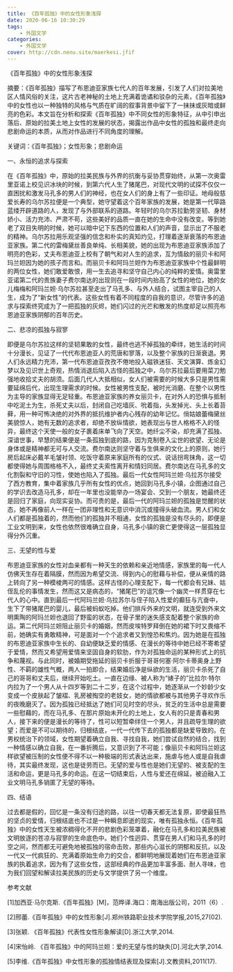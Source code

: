 ```yaml
---
title: 《百年孤独》中的女性形象浅探
date: 2020-06-16 10:30:29
tags: 
    - 外国文学
categories:
    - 外国文学
cover: http://cdn.nenu.site/maerkesi.jfif
---
```


《百年孤独》中的女性形象浅探

摘要：《百年孤独》描写了布恩迪亚家族七代人的百年发展，引发了人们对拉美地区人情风俗的关注，这片古老神秘的土地上充满着诡谲和驳杂的元素，《百年孤独》中的女性也以一种独特的风格与气质在旷阔的叙事背景中留下了一抹抹或灰暗或鲜亮的色彩。本文旨在分析和探索《百年孤独》中不同女性的形象特征，从中引申出落后、原始的拉美土地上女性的发展的状态，揭露出作品中女性的孤独和最终走向悲剧命运的本质，从而对作品进行不同角度的理解。

关键词：《百年孤独》；女性形象；悲剧命运

一、永恒的追求与探索

在《百年孤独》中，原始的拉美民族与外界的抗衡与妥协贯穿始终，从第一次奥雷里亚诺上校见识冰块的时候，到第六代人生了猪尾巴，对现代文明的试探不仅仅一直困扰和激发马孔多的男人们的神经，也在女人们的身上有了一些印证。地母般慈爱长寿的乌尔苏拉便是一个典型，她守望着这个百年家族的发展，她是第一代筚路蓝缕开辟道路的人，发现了与外部联系的道路。年轻时的乌尔苏拉勤劳坚韧、身材娇小、活力充沛、严肃不苟，这些美好的品质一直在她的生命中没有改变。等到她老了双目失明的时候，她可以暗中记下东西的位置和人们的声音，显示出了不服老的精神。乌尔苏拉用乐观坚强的信念和朴实的真知灼见，打理着逐渐衰落的布恩迪亚家族。第二代的雷梅黛丝善良单纯、长相美貌，她的出现为布恩迪亚家族添加了明亮的色彩，丈夫布恩迪亚上校有了朝气和对人生的追求，互为情敌的丽贝卡和阿玛兰妲因为她的孩子而言和。而丽贝卡和阿玛兰妲作为布恩迪亚家族中个性最鲜明的两位女性，她们敢爱敢恨，用一生去追寻和坚守自己内心的纯粹的爱情。奥雷里亚诺第二代的贵族妻子费尔南达的出现则在一段时间内抬高了女性的地位，她的女儿梅梅和阿玛兰妲·乌尔苏拉甚至走出了马孔多、与外人结合，试图主宰自己的人生，成为了“新女性”的代表。这些女性有着不同程度的自我的意识，尽管许多的追求与探索终究成为了一把孤独的灰烬，她们闪过的光芒和散发的热度却足以照亮布恩迪亚家族阴郁的百年历史。

二、悲凉的孤独与寂寥

即便是乌尔苏拉这样的坚韧果敢的女性，最终也逃不掉孤独的牵绊，她生活的时间十分漫长，见证了一代代布恩迪亚人的荒唐和寥落，以及整个家族的日渐衰退。男人们永远精力充沛，第一代布恩迪亚孜孜不倦地投入磁铁迷狂、天文演算、炼金幻梦以及见识世上奇观，热情消退后陷入古怪的孤独之中，乌尔苏拉最后要用菜刀勉强地收拾丈夫的胡须。后面几代人大抵相似，女人们被需要的时候大多只是男性需要延绵后代，出现生理需求的时候。女性被男性支配，被时光消磨、在整个以男性为主导的家族显得无足轻重。布恩迪亚家族的养女丽贝卡，在对外人的恐惧与抵制中吃泥土为生，杀死丈夫以后，封闭自己吃墙灰、吮着指，头发掉光、头上长着苔藓，用一种可怖决绝的对外界的抵抗维护者内心残存的幼年记忆。俏姑娘蕾梅黛丝美貌惊人，她有无数的追求者，却绝不放纵情欲，她表现出与世人格格不入的怪异，最终这个天使一般的女子裹着床单飞向了天空。她纤尘不染，却充满了孤独、深谙世事，早慧的结果便是一条孤独到底的路，因为克制卷入尘世的欲望、无论是身体或是精神都无可与人交流。费尔南达则坚守着与生俱来的文化上的原则，她行房后起床必戴羊毛皱衬领、吃饭守着原来家庭所有的仪式、说话拐弯抹角，这一切都使得她与周围格格不入，最终丈夫索性离开和情妇同居。费尔南达在马孔多的文化割裂和守旧的习性，使她也陷入了孤独。最后一代女性阿玛兰妲·乌拉苏尔接受了西方教育，集中着家族几乎所有女性的优点，她回到马孔多小镇，企图通过自己的学识去改造马孔多，却在一年里也没能举办一场宴会、交到一个朋友，她最终还是回归了家庭，向现实妥协。而可贵的是，最后一代的阿玛兰妲的孤独是觉醒的状态，她不再像前人一样在一团非理性和无意识中消沉或撞得头破血流。男人们和女人们都是孤独着的，然而他们的孤独并不相通，女性的孤独是没有尽头的，即便是工业文明到来，女性也依然很难确立自身，马孔多小镇的衰亡更使得这一层孤独显得分外沉重。

 

三、无望的性与爱

布恩迪亚家族的女性对血亲都有一种天生的依赖和亲近地情感，家族里的每一代人仿佛天生存在着隔膜，然而因为希望交流、得到内心的慰藉与补偿，便从亲情的路上转向了另一种模棱两可的情感。这样古怪的心理支配下，每一代都会有兄妹、姑侄乱伦的事情发生，然而这又是病态的，“猪尾巴”的诅咒像一个幽灵一样贯穿在七代人的心中。直到最后一代阿玛兰妲·乌拉苏尔与侄子陷入性爱的癫狂与亢奋中，生下了带猪尾巴的婴儿，最后被蚂蚁吃掉。他们排斥外来的文明，就连受到外来文明熏陶的阿玛兰妲也退回了野蛮的状态，在骨子里的迷失感支配着整个家族的命运。第二代阿玛兰妲阻止丽贝卡的婚姻，然而皮埃特罗拜倒在她的裙下时又畏缩不前，她确实有勇敢精神，可是面对一个个追求者又到惶恐和焦灼。因为她是在孤独的布恩迪亚家族中生长的、自幼便缺乏爱的情感、在漫长的等待中她已经不寄希望于爱情，然而又希望用爱情来坚固自身的软肋，作为对孤独命运的某种形式上的抗争和蔑视。与此同时，被婚期受拖延的丽贝卡折服于哥哥何塞·阿尔卡蒂奥身上野性、不羁的雄性气概，两人一拍即合，结果婚后净是纵欲的生活，丽贝卡杀死了自己的哥哥和丈夫后，继续开始吃土。一直在边缘、被人称为“婊子的”比拉尔·特尔内拉为了一个男人从十四岁等到二十二岁，在这个过程中，她逐渐从一个妙龄少女变成一个皮肤起了皱褶、乳房被掏空的老妓女，她的情欲都被与其他男子寻欢作乐的夜晚磨灭了。因为孤独已经抵达了她们可见时空的尽头，贫乏的生活中总是需要一些慰藉的，而在马孔多、在那片原始未开化的土地上，女人有的只是青春和男人，接下来的便是漫长的等待了，性可以短暂牵绊住一个男人，并且疏导生理的欲望；而爱是不可以期待的，归根结底，一代一代传下去的孤独都是缺爱导致的。在男权统治下的领域，女性期望着确立自我、寻找自我，她们尝试自然的结合，找到一种情感以确立自我，在一番折腾后，又意识到了不可能；像丽贝卡和阿玛兰妲这样欲望被压制的女性便不得不以一种极端的形式表达出来，施虐与他人或是自我虐待，其实最终发现，这也是徒劳而已。无望的爱与性也是她们无望的、被支配的生活和命运，更是马孔多的命运。在这一切结束后，人性与爱还在绵延，被迫融入工业文明马孔多销匿了无望的等待。

四、结语

过去都是假的，回忆是一条没有归途的路，以往一切春天都无法复原，即使最狂热的坚贞的爱情，归根结底也不过是一种瞬息即逝的现实，唯有孤独永恒。《百年孤独》中的女性天生被浓稠得化不开的悲剧色彩笼罩着，融化在马孔多和拉美民族被文明放逐的苍凉与寂寥的生命底色中。她们个性迥异、贯穿在男人们和马孔多的时空之间，然而都无可避免地被孤独的宿命击败，那些内心滋长的阴郁和反抗，以及一代又一代疯狂的、充满着原始生命力的交合，都鲜明地展现着她们在布恩迪亚家族的执着追求，因为有了这些女性，这部经典的作品更加丰富多面、耐人寻味，也为我们回望和解读拉美民族的历史与文学提供了另一个维度。

 

参考文献

[1]加西亚·马尔克斯.《百年孤独》[M]，范晔译.海口：南海出版公司，2011（6）.

[2]邢蕾.《百年孤独》中的女性形象[J].郑州铁路职业技术学院学报,2015,27(02).

[3]张颖. 《百年孤独》代表性女性形象解读[D].浙江大学,2014.

[4]宋怡岭. 《百年孤独》中的阿玛兰妲：爱的无望与性的缺失[D].河北大学,2014.

[5]李维.《百年孤独》中女性形象的孤独情结表现及探索[J].文教资料,2011(17).

 

 